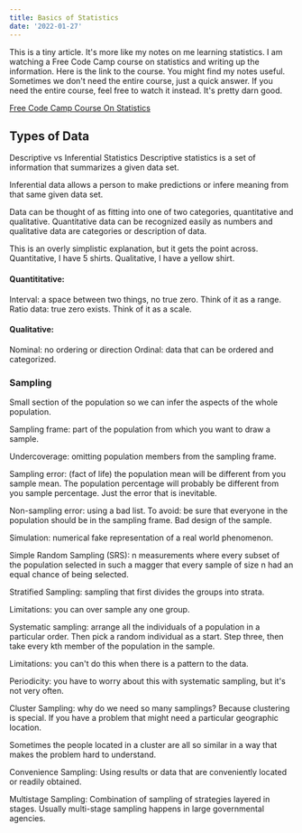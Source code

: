 ```yaml
---
title: Basics of Statistics
date: '2022-01-27'
---
```

This is a tiny article. It's more like my notes on me learning statistics. I am watching a Free Code Camp course on statistics and writing up the information. Here is the link to the course. You might find my notes useful. Sometimes we don't need the entire course, just a quick answer. If you need the entire course, feel free to watch it instead. It's pretty darn good.

[Free Code Camp Course On Statistics](https://www.youtube.com/watch?v=xxpc-HPKN28&list=PLkjjgUSYoODpuCsz4QwoCzxcpowcsToTh&index=1)

## Types of Data

Descriptive vs Inferential Statistics
Descriptive statistics is a set of information that summarizes a given data set.

Inferential data allows a person to make predictions or infere meaning from that same given data set.

Data can be thought of as fitting into one of two categories, quantitative and qualitative. Quantitative data can be recognized easily as numbers and qualitative data are categories or description of data.

This is an overly simplistic explanation, but it gets the point across. Quantitative, I have 5 shirts. Qualitative, I have a yellow shirt.

#### Quantititative:
Interval: a space between two things, no true zero. Think of it as a range.
Ratio data: true zero exists. Think of it as a scale.

#### Qualitative:
Nominal: no ordering or direction
Ordinal: data that can be ordered and categorized.

### Sampling

Small section of the population so we can infer the aspects of the whole population.

Sampling frame: part of the population from which you want to draw a sample.

Undercoverage: omitting population members from the sampling frame.

Sampling error: (fact of life) the population mean will be different from you sample mean.
The population percentage will probably be different from you sample percentage. Just the error that is inevitable.

Non-sampling error: using a bad list. To avoid: be sure that everyone in the population should be in the sampling frame. Bad design of the sample.

Simulation: numerical fake representation of a real world phenomenon.

Simple Random Sampling (SRS): n measurements where every subset of the population selected in such a magger that every sample of size n had an equal chance of being selected.

Stratified Sampling: sampling that first divides the groups into strata.

Limitations: you can over sample any one group.

Systematic sampling: arrange all the individuals of a population in a particular order. Then pick a random individual as a start. Step three, then take every kth member of the population in the sample.

Limitations: you can't do this when there is a pattern to the data.

Periodicity: you have to worry about this with systematic sampling, but it's not very often.

Cluster Sampling: why do we need so many samplings? Because clustering is special. If you have a problem that might need a particular geographic location.

Sometimes the people located in a cluster are all so similar in a way that makes the problem hard to understand.

Convenience Sampling: Using results or data that are conveniently located or readily obtained.

Multistage Sampling: Combination of sampling of strategies layered in stages. Usually multi-stage sampling happens in large governmental agencies.


